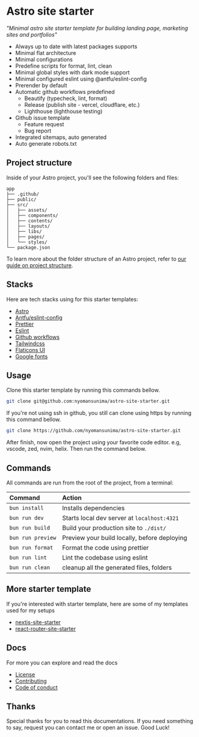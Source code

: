 # Astro site starter

_"Minimal astro site starter template for building landing page, marketing sites and portfolios"_

- Always up to date with latest packages supports
- Minimal flat architecture
- Minimal configurations
- Predefine scripts for format, lint, clean
- Minimal global styles with dark mode support
- Minimal configured eslint using @antfu/eslint-config
- Prerender by default
- Automatic github workflows predefined
  - Beautify (typecheck, lint, format)
  - Release (publish site - vercel, cloudflare, etc.)
  - Lighthouse (lighthouse testing)
- Github issue template
  - Feature request
  - Bug report
- Integrated sitemaps, auto generated
- Auto generate robots.txt

## Project structure

Inside of your Astro project, you'll see the following folders and files:

```text
app
├── .github/
├── public/
├── src/
│   ├── assets/
│   ├── components/
│   ├── contents/
│   ├── layouts/
│   ├── libs/
│   ├── pages/
│   └── styles/
└── package.json
```

To learn more about the folder structure of an Astro project, refer to [our guide on project structure](https://docs.astro.build/en/basics/project-structure/).

## Stacks

Here are tech stacks using for this starter templates:

- [Astro](https://astro.build)
- [Antfu/eslint-config](https://github.com/antfu/eslint-config)
- [Prettier](https://prettier.io)
- [Eslint](https://eslint.org)
- [Github workflows](https://docs.github.com/en/actions)
- [Tailwindcss](https://tailwindcss.com)
- [Flaticons UI](https://www.flaticon.com/search/?type=uicon)
- [Google fonts](https://fonts.google.com)

## Usage

Clone this starter template by running this commands bellow.

```bash
git clone git@github.com:nyomansunima/astro-site-starter.git
```

If you're not using ssh in github, you still can clone using https by running this command bellow.

```bash
git clone https://github.com/nyomansunima/astro-site-starter.git
```

After finish, now open the project using your favorite code editor. e.g, vscode, zed, nvim, helix. Then run the command below.

## Commands

All commands are run from the root of the project, from a terminal:

| Command           | Action                                       |
| :---------------- | :------------------------------------------- |
| `bun install`     | Installs dependencies                        |
| `bun run dev`     | Starts local dev server at `localhost:4321`  |
| `bun run build`   | Build your production site to `./dist/`      |
| `bun run preview` | Preview your build locally, before deploying |
| `bun run format`  | Format the code using prettier               |
| `bun run lint`    | Lint the codebase using eslint               |
| `bun run clean`   | cleanup all the generated files, folders     |

## More starter template

If you're interested with starter template, here are some of my templates used for my setups

- [nextjs-site-starter](https://github.com/nyomansunima/nextjs-site-starter)
- [react-router-site-starter](https://github.com/nyomansunima/react-router-site-starter)

## Docs

For more you can explore and read the docs

- [License](./LICENSE)
- [Contributing](./CONTRIBUTING.md)
- [Code of conduct](./CODE_OF_CONDUCT.md)

## Thanks

Special thanks for you to read this documentations. If you need something to say, request you can contact me or open an issue.
Good Luck!
